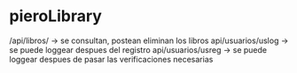 ﻿# pieroLibrary

/api/libros/ -> se consultan, postean eliminan los libros
api/usuarios/uslog -> se puede loggear despues del registro
api/usuarios/usreg -> se puede loggear despues de pasar las verificaciones necesarias
